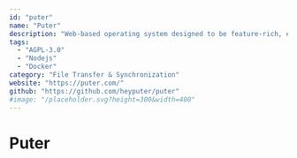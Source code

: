 ```yaml
---
id: "puter"
name: "Puter"
description: "Web-based operating system designed to be feature-rich, exceptionally fast, and highly extensible."
tags:
  - "AGPL-3.0"
  - "Nodejs"
  - "Docker"
category: "File Transfer & Synchronization"
website: "https://puter.com/"
github: "https://github.com/heyputer/puter"
#image: "/placeholder.svg?height=300&width=400"
---
```


# Puter
